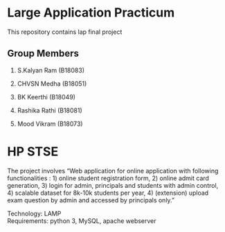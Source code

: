 # Large Application Practicum 
This repository contains lap final project
## Group Members
1. S.Kalyan Ram (B18083)

2. CHVSN Medha (B18051)

3. BK Keerthi (B18049)

4. Rashika Rathi (B18081)

5. Mood Vikram (B18073)

# HP STSE
The project involves  “Web application for online application with following functionalities : 1) online student registration form, 2) online admit card generation, 3) login for admin, principals and students with admin control, 4) scalable dataset for 8k-10k students per year, 4) (extension) upload exam question by admin and accessed by principals only.”

Technology: LAMP\
Requirements: python 3, MySQL, apache webserver

